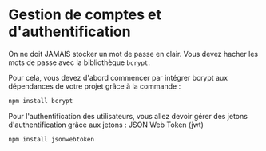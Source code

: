 # Gestion de comptes et d'authentification
On ne doit JAMAIS stocker un mot de passe en clair. Vous devez hacher les mots de passe avec la bibliothèque `bcrypt`.

Pour cela, vous devez d'abord commencer par intégrer bcrypt aux dépendances de votre projet grâce à la commande :
```bash
npm install bcrypt
```

Pour l'authentification des utilisateurs, vous allez devoir gérer des jetons d'authentification grâce aux jetons : JSON Web Token (jwt)
```bash
npm install jsonwebtoken
```